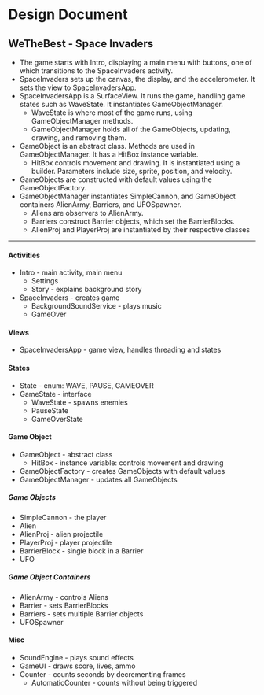 # Design Document
## WeTheBest - Space Invaders 

* The game starts with Intro, displaying a main menu with buttons, one of which transitions to the SpaceInvaders activity.
* SpaceInvaders sets up the canvas, the display, and the accelerometer. It sets the view to SpaceInvadersApp.
* SpaceInvadersApp is a SurfaceView. It runs the game, handling game states such as WaveState. It instantiates GameObjectManager.
   * WaveState is where most of the game runs, using GameObjectManager methods.
   * GameObjectManager holds all of the GameObjects, updating, drawing, and removing them.  
* GameObject is an abstract class. Methods are used in GameObjectManager. It has a HitBox instance variable.
   * HitBox controls movement and drawing. It is instantiated using a builder. Parameters include size, sprite, position, and velocity.
* GameObjects are constructed with default values using the GameObjectFactory.
* GameObjectManager instantiates SimpleCannon, and GameObject containers AlienArmy, Barriers, and UFOSpawner.
   * Aliens are observers to AlienArmy.
   * Barriers construct Barrier objects, which set the BarrierBlocks.
   * AlienProj and PlayerProj are instantiated by their respective classes
---
#### Activities
* Intro - main activity, main menu
    * Settings 
    * Story - explains background story
* SpaceInvaders - creates game
    * BackgroundSoundService - plays music
    * GameOver

#### Views
* SpaceInvadersApp - game view, handles threading and states

#### States
* State - enum: WAVE, PAUSE, GAMEOVER
* GameState - interface
    * WaveState - spawns enemies
    * PauseState
    * GameOverState

#### Game Object
* GameObject - abstract class
    * HitBox - instance variable: controls movement and drawing
* GameObjectFactory - creates GameObjects with default values
* GameObjectManager - updates all GameObjects

##### Game Objects
* SimpleCannon - the player
* Alien
* AlienProj - alien projectile
* PlayerProj - player projectile
* BarrierBlock - single block in a Barrier
* UFO

##### Game Object Containers
* AlienArmy - controls Aliens
* Barrier - sets BarrierBlocks
* Barriers - sets multiple Barrier objects
* UFOSpawner

#### Misc
* SoundEngine - plays sound effects
* GameUI - draws score, lives, ammo
* Counter - counts seconds by decrementing frames
    * AutomaticCounter - counts without being triggered